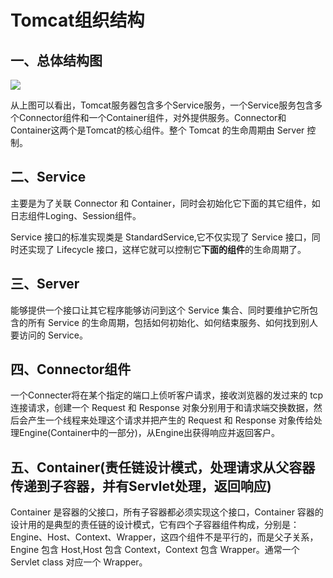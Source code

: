 # Tomcat组织结构

## 一、总体结构图

![](https://www.ibm.com/developerworks/cn/java/j-lo-tomcat1/image001.gif)

从上图可以看出，Tomcat服务器包含多个Service服务，一个Service服务包含多个Connector组件和一个Container组件，对外提供服务。Connector和Container这两个是Tomcat的核心组件。整个 Tomcat 的生命周期由 Server 控制。

## 二、Service

主要是为了关联 Connector 和 Container，同时会初始化它下面的其它组件，如日志组件Loging、Session组件。

Service 接口的标准实现类是 StandardService,它不仅实现了 Service 接口，同时还实现了 Lifecycle 接口，这样它就可以控制它**下面的组件**的生命周期了。

## 三、Server

能够提供一个接口让其它程序能够访问到这个 Service 集合、同时要维护它所包含的所有 Service 的生命周期，包括如何初始化、如何结束服务、如何找到别人要访问的 Service。

## 四、Connector组件

一个Connecter将在某个指定的端口上侦听客户请求，接收浏览器的发过来的 tcp 连接请求，创建一个 Request 和 Response 对象分别用于和请求端交换数据，然后会产生一个线程来处理这个请求并把产生的 Request 和 Response 对象传给处理Engine(Container中的一部分)，从Engine出获得响应并返回客户。 

## 五、Container(责任链设计模式，处理请求从父容器传递到子容器，并有Servlet处理，返回响应)

Container 是容器的父接口，所有子容器都必须实现这个接口，Container 容器的设计用的是典型的责任链的设计模式，它有四个子容器组件构成，分别是：Engine、Host、Context、Wrapper，这四个组件不是平行的，而是父子关系，Engine 包含 Host,Host 包含 Context，Context 包含 Wrapper。通常一个 Servlet class 对应一个 Wrapper。


